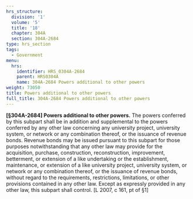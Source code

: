 ```yaml
---
hrs_structure:
  division: '1'
  volume: '5'
  title: '18'
  chapter: 304A
  section: 304A-2684
type: hrs_section
tags:
  - Government
menu:
  hrs:
    identifier: HRS_0304A-2684
    parent: HRS0304A
    name: 304A-2684 Powers additional to other powers
weight: 73050
title: Powers additional to other powers
full_title: 304A-2684 Powers additional to other powers
---
```

**[§304A-2684] Powers additional to other powers.** The powers conferred by this subpart shall be in addition and supplemental to the powers conferred by any other law concerning any university project, university system, or network or any combination thereof, or the issuance of revenue bonds. Revenue bonds may be issued pursuant to this subpart for those purposes notwithstanding that any other law may provide for the acquisition, purchase, construction, reconstruction, improvement, betterment, or extension of a like undertaking or the establishment, maintenance, or extension of a like university project, university system, or network or any combination thereof, or the issuance of revenue bonds, without regard to the requirements, restrictions, limitations, or other provisions contained in any other law. Except as expressly provided in any other law, this subpart shall control. [L 2007, c 161, pt of §1]